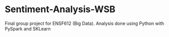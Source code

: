# Sentiment-Analysis-WSB
Final group project for ENSF612 (Big Data). Analysis done using Python with PySpark and SKLearn
